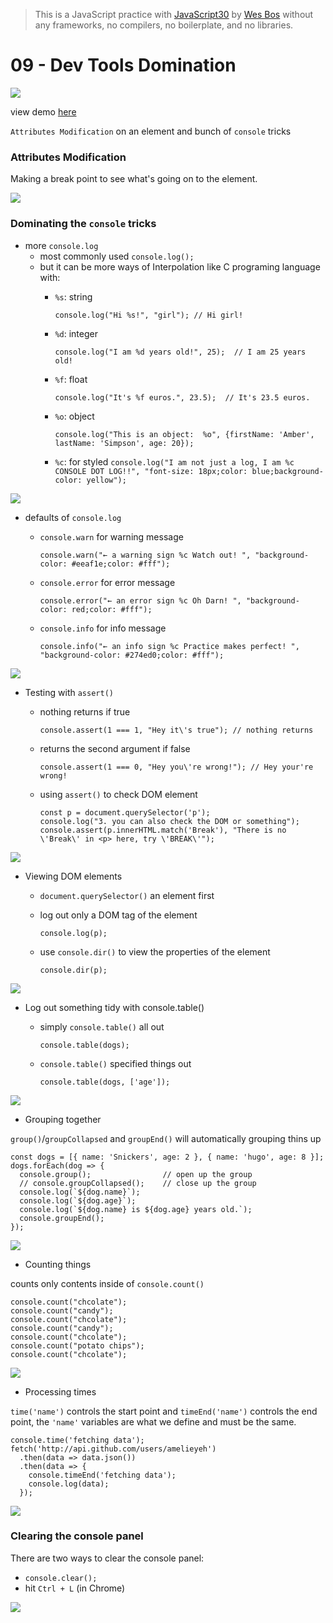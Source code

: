 > This is a JavaScript practice with [JavaScript30](https://javascript30.com/) by [Wes Bos](https://github.com/wesbos) without any frameworks, no compilers, no boilerplate, and no libraries.

# 09 - Dev Tools Domination

![](images/09_00.png)

view demo [here](https://sujon-ahmed.github.io/JS30/09-Dev%20Tools%20Domination/index.html)

`Attributes Modification` on an element and bunch of `console` tricks

### Attributes Modification

Making a break point to see what's going on to the element.

![](images/09_01.png)

### Dominating the `console` tricks

- more `console.log`
  - most commonly used `console.log();`
  - but it can be more ways of Interpolation like C programing language with:
    - `%s`: string

      `console.log("Hi %s!", "girl"); // Hi girl!`

    - `%d`: integer

      `console.log("I am %d years old!", 25);  // I am 25 years old!`
    - `%f`: float

      `console.log("It's %f euros.", 23.5);  // It's 23.5 euros.`

    - `%o`: object

      `console.log("This is an object:  %o", {firstName: 'Amber', lastName: 'Simpson', age: 20});`

    - `%c`: for styled
      `console.log("I am not just a log, I am %c CONSOLE DOT LOG!!", "font-size: 18px;color: blue;background-color: yellow");`

![](images/09_02.png)

- defaults of `console.log`
  - `console.warn` for warning message

    `console.warn("← a warning sign %c Watch out! ", "background-color: #eeaf1e;color: #fff");`

  - `console.error` for error message

    `console.error("← an error sign %c Oh Darn! ", "background-color: red;color: #fff");`

  - `console.info` for info message

    `console.info("← an info sign %c Practice makes perfect! ", "background-color: #274ed0;color: #fff");`

![](images/09_03.png)

- Testing with `assert()`
  - nothing returns if true

    `console.assert(1 === 1, "Hey it\'s true"); // nothing returns`

  - returns the second argument if false

    `console.assert(1 === 0, "Hey you\'re wrong!"); // Hey your're wrong!`

  - using `assert()` to check DOM element

    ```
    const p = document.querySelector('p');
    console.log("3. you can also check the DOM or something");
    console.assert(p.innerHTML.match('Break'), "There is no \'Break\' in <p> here, try \'BREAK\'");
    ```

![](images/09_04.png)

- Viewing DOM elements
  - `document.querySelector()` an element first
  - log out only a DOM tag of the element

    `console.log(p);`

  - use `console.dir()` to view the properties of the element

    `console.dir(p);`

![](images/09_05.png)

- Log out something tidy with console.table()
  - simply `console.table()` all out

    `console.table(dogs);`

  - `console.table()` specified things out

    `console.table(dogs, ['age']);`

![](images/09_06.png)

- Grouping together

`group()`/`groupCollapsed` and `groupEnd()` will automatically grouping thins up

  ```
  const dogs = [{ name: 'Snickers', age: 2 }, { name: 'hugo', age: 8 }];
  dogs.forEach(dog => {
    console.group();                // open up the group
    // console.groupCollapsed();    // close up the group
    console.log(`${dog.name}`);
    console.log(`${dog.age}`);
    console.log(`${dog.name} is ${dog.age} years old.`);
    console.groupEnd();
  });
  ```

![](images/09_07.png)

- Counting things

counts only contents inside of `console.count()`

  ```
  console.count("chcolate");
  console.count("candy");
  console.count("chcolate");
  console.count("candy");
  console.count("chcolate");
  console.count("potato chips");
  console.count("chcolate");
  ```

![](images/09_08.png)

- Processing times

`time('name')` controls the start point and `timeEnd('name')` controls the end point, the `'name'` variables are what we define and must be the same.

```
console.time('fetching data');
fetch('http://api.github.com/users/amelieyeh')
  .then(data => data.json())
  .then(data => {
    console.timeEnd('fetching data');
    console.log(data);
  });
```

![](images/09_09.png)

### Clearing the console panel

There are two ways to clear the console panel:

- `console.clear();`
- hit `Ctrl + L` (in Chrome)

![](images/09_10.png)

